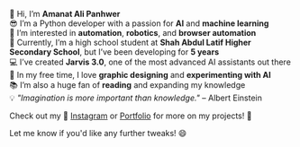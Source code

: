 
👋 Hi, I’m **Amanat Ali Panhwer**  
😎 I’m a Python developer with a passion for **AI** and **machine learning**  
👀 I’m interested in **automation**, **robotics**, and **browser automation**  
🌱 Currently, I’m a high school student at **Shah Abdul Latif Higher Secondary School**, but I’ve been developing for **5 years**  
💻 I’ve created **Jarvis 3.0**, one of the most advanced AI assistants out there  
🎨 In my free time, I love **graphic designing** and **experimenting with AI**  
📚 I’m also a huge fan of **reading** and expanding my knowledge  
💡 *"Imagination is more important than knowledge."* – Albert Einstein  

Check out my 📸 [Instagram](https://www.instagram.com/amanat_ali_panhwer/) or [Portfolio](#) for more on my projects! 🚀

Let me know if you'd like any further tweaks! 😄
<!---
Alph702/Alph702 is a ✨ special ✨ repository because its `README.md` (this file) appears on your GitHub profile.
You can click the Preview link to take a look at your changes.
--->
